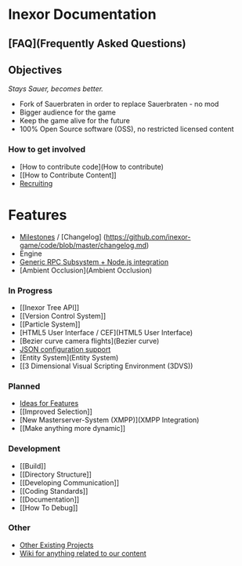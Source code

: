 # Inexor Documentation

## [FAQ](Frequently Asked Questions)

## Objectives
_Stays Sauer, becomes better._

* Fork of Sauerbraten in order to replace Sauerbraten - no mod
* Bigger audience for the game
* Keep the game alive for the future
* 100% Open Source software (OSS), no restricted licensed content

### How to get involved
* [How to contribute code](How to contribute)
* [[How to Contribute Content]]  
* [Recruiting](Recruiting)

# Features

* [Milestones](https://github.com/inexor-game/code/milestones) / [Changelog] (https://github.com/inexor-game/code/blob/master/changelog.md)
* Engine
 * [Generic RPC Subsystem + Node.js integration](RPC-Node.js)
 * [Ambient Occlusion](Ambient Occlusion)

### In Progress

* [[Inexor Tree API]]
* [[Version Control System]]
* [[Particle System]]
* [HTML5 User Interface / CEF](HTML5 User Interface)
* [Bezier curve camera flights](Bezier curve)
* [JSON configuration support](JSON-Implementation)
* [Entity System](Entity System)
* [[3 Dimensional Visual Scripting Environment (3DVS))

### Planned

* [Ideas for Features](Feature-Ideas)
* [[Improved Selection]]
* [New Masterserver-System (XMPP)](XMPP Integration)
* [[Make anything more dynamic]]

### Development

* [[Build]]
* [[Directory Structure]]
* [[Developing Communication]]
* [[Coding Standards]]
* [[Documentation]]
* [[How To Debug]]

### Other

* [Other Existing Projects](Other-Projects)
* [Wiki for anything related to our content](https://github.com/inexor-game/data/wiki)

